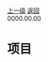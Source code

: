 <div class="extend-header">
    <div class="info">
        <div class="record">
            <a class="back" href="./">上一级</a>
            <a class="back" href="./">返回</a>
        </div>        
        <div class="mini">
            <span>0000.00.00</span>
        </div>
    </div>
    <div class="content"></div>
</div>
<div class="content-header">
<h1>项目</h1>
</div>



